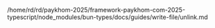 /home/rd/rd/paykhom-2025/framework-paykhom-com-2025-typescript/node_modules/bun-types/docs/guides/write-file/unlink.md